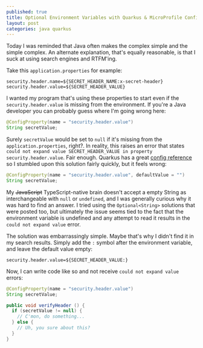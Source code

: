 ```yaml
---
published: true
title: Optional Environment Variables with Quarkus & MicroProfile Config
layout: post
categories: java quarkus
---
```


Today I was reminded that Java often makes the complex simple and the simple
complex. An alternate explanation, that's equally reasonable, is that I suck at
using search engines and RTFM'ing.

Take this `application.properties` for example:

```properties
security.header.name=${SECRET_HEADER_NAME:x-secret-header}
security.header.value=${SECRET_HEADER_VALUE}
```

I wanted my program that's using these properties to start even if the
`security.header.value` is missing from the environment. If you're a Java
developer you can probably guess where I'm going wrong here:

```java
@ConfigProperty(name = "security.header.value")
String secretValue;
```

Surely `secretValue` would be set to `null` if it's missing from the
`application.properties`, right?. In reality, this raises an error that states
`could not expand value SECRET_HEADER_VALUE in property security.header.value`.
Fair enough. Quarkus has a great [config reference](https://quarkus.io/guides/config-reference)
so I stumbled upon this solution fairly quickly, but it feels wrong:

```java
@ConfigProperty(name = "security.header.value", defaultValue = "")
String secretValue;
```

My ~~JavaScript~~ TypeScript-native brain doesn't accept a empty String as
interchangeable with `null` or `undefined`, and I was generally curious why
it was hard to find an answer. I tried using the `Optional<String>` solutions
that were posted too, but ultimately the issue seems tied to the fact that the
environment variable is undefined and any attempt to read it results in the
`could not expand value` error.

The solution was embarrassingly simple. Maybe that's why I didn't find it in my
search results. Simply add the `:` symbol after the environment variable, and
leave the default value empty:

```properties
security.header.value=${SECRET_HEADER_VALUE:}
```

Now, I can write code like so and not receive `could not expand value` errors:

```java
@ConfigProperty(name = "security.header.value")
String secretValue;

public void verifyHeader () {
  if (secretValue != null) {
    // C'mon, do something...
  } else {
    // Uh, you sure about this?
  }
}
```
